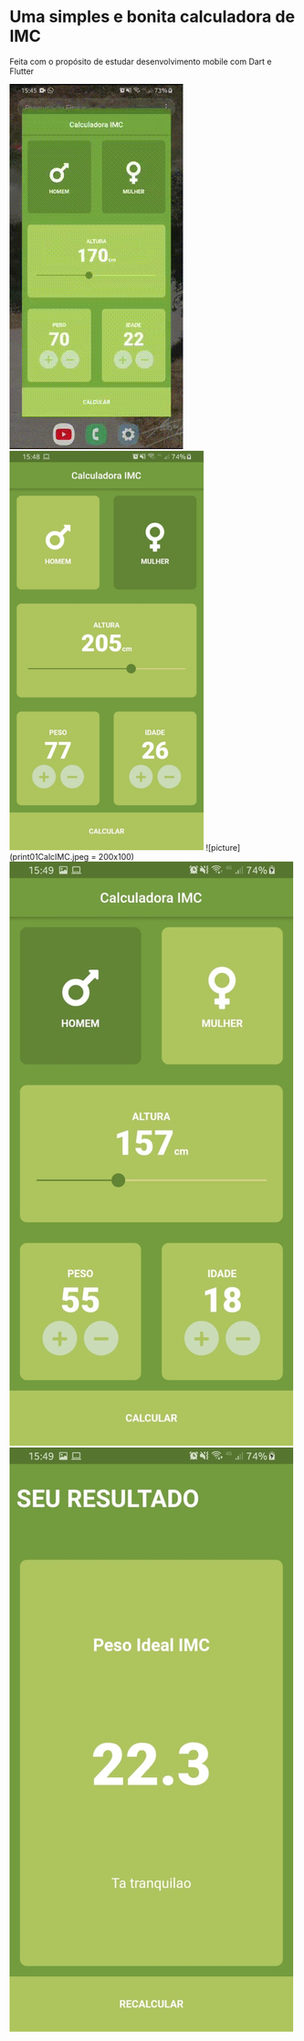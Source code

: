 ﻿# Uma simples e bonita calculadora de IMC

Feita com o propósito de estudar desenvolvimento mobile com Dart e Flutter

![](videoDaCalculadora.gif)
<img src="print01CalcIMC.jpeg" alt="picture" width="340"/>
![picture](print01CalcIMC.jpeg = 200x100)
![picture](print02CalcIMC.jpeg)
![picture](print03CalcIMC.jpeg)
